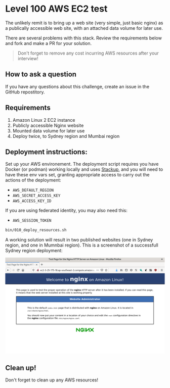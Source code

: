 # Level 100 AWS EC2 test

The unlikely remit is to bring up a web site (very simple, just basic nginx) as a publically accessible web site, with an attached data volume for later use.

There are several problems with this stack. Review the requirements below and fork and make a PR for your solution.

> Don't forget to remove any cost incurring AWS resources after your interview!

## How to ask a question

If you have any questions about this challenge, create an issue in the GitHub repostitory.

## Requirements

1. Amazon Linux 2 EC2 instance
1. Publicly accessible Nginx website
1. Mounted data volume for later use
1. Deploy twice, to Sydney region and Mumbai region

## Deployment instructions:

Set up your AWS environement. The deployment script requires you have Docker (or podman) working locally and uses [Stackup](https://github.com/realestate-com-au/stackup), and you will need to have these env vars set, granting appropriate access to carry out the actions of the deployment:

- `AWS_DEFAULT_REGION`
- `AWS_SECRET_ACCESS_KEY`
- `AWS_ACCESS_KEY_ID`

If you are using federated identity, you may also need this:

- `AWS_SESSION_TOKEN`

```bash
bin/010_deploy_resources.sh
```

A working solution will result in two published websites (one in Sydney region, and one in Mumnbai region). This is a screenshot of a successfull Sydney region deployment:

![docs/images/sceenshot.png](docs/images/sceenshot.png)

## Clean up!

Don't forget to clean up any AWS resources!